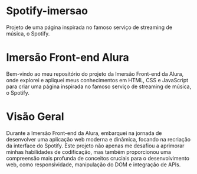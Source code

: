 # Spotify-imersao
Projeto de uma página inspirada no famoso serviço de streaming de música, o Spotify.

# Imersão Front-end Alura
Bem-vindo ao meu repositório do projeto da Imersão Front-end da Alura, onde explorei e apliquei meus conhecimentos em HTML, CSS e JavaScript para criar uma página inspirada no famoso serviço de streaming de música, o Spotify.

# Visão Geral
Durante a Imersão Front-end da Alura, embarquei na jornada de desenvolver uma aplicação web moderna e dinâmica, focando na recriação da interface do Spotify. Este projeto não apenas me desafiou a aprimorar minhas habilidades de codificação, mas também proporcionou uma compreensão mais profunda de conceitos cruciais para o desenvolvimento web, como responsividade, manipulação do DOM e integração de APIs.
